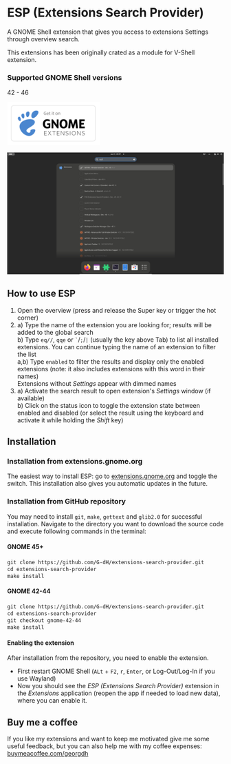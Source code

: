 # ESP (Extensions Search Provider)
A GNOME Shell extension that gives you access to extensions Settings through overview search.

This extensions has been originally crated as a module for V-Shell extension.

### Supported GNOME Shell versions
42 - 46

[<img alt="" height="100" src="https://raw.githubusercontent.com/andyholmes/gnome-shell-extensions-badge/master/get-it-on-ego.svg?sanitize=true">](https://extensions.gnome.org/extension/6721)

![ESP (Extensions Search Provider)](screenshot.jpg)

## How to use ESP
1.  Open the overview (press and release the Super key or trigger the hot corner)
2.  a) Type the name of the extension you are looking for; results will be added to the global search<br>
    b) Type `eq//`, `qqe` or ``` ` ```/`;`/`|` (usually the key above Tab) to list all installed extensions. You can continue typing the name of an extension to filter the list<br>
    a,b) Type `enabled` to filter the results and display only the enabled extensions (note: it also includes extensions with this word in their names)<br>
    Extensions without *Settings* appear with dimmed names<br>
3.  a) Activate the search result to open extension's *Settings* window (if available)<br>
    b) Click on the status icon to toggle the extension state between enabled and disabled (or select the result using the keyboard and activate it while holding the *Shift* key)

## Installation
### Installation from extensions.gnome.org
The easiest way to install ESP: go to [extensions.gnome.org](https://extensions.gnome.org/extension/6721) and toggle the switch. This installation also gives you automatic updates in the future.

### Installation from GitHub repository
You may need to install `git`, `make`, `gettext` and `glib2.0` for successful installation.
Navigate to the directory you want to download the source code and execute following commands in the terminal:

#### GNOME 45+

    git clone https://github.com/G-dH/extensions-search-provider.git
    cd extensions-search-provider
    make install

#### GNOME 42-44

    git clone https://github.com/G-dH/extensions-search-provider.git
    cd extensions-search-provider
    git checkout gnome-42-44
    make install

#### Enabling the extension
After installation from the repository, you need to enable the extension.

- First restart GNOME Shell (`ALt` + `F2`, `r`, `Enter`, or Log-Out/Log-In if you use Wayland)
- Now you should see the *ESP (Extensions Search Provider)* extension in the *Extensions* application (reopen the app if needed to load new data), where you can enable it.

## Buy me a coffee
If you like my extensions and want to keep me motivated give me some useful feedback, but you can also help me with my coffee expenses:
[buymeacoffee.com/georgdh](https://buymeacoffee.com/georgdh)
